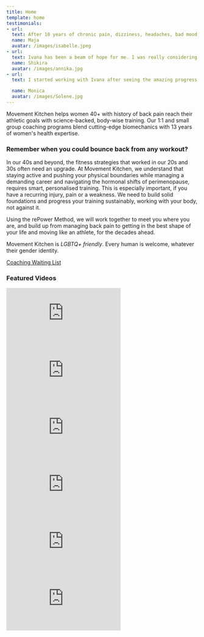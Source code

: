 ```yaml
---
title: Home
template: home
testimonials:
- url:
  text: After 10 years of chronic pain, dizziness, headaches, bad mood, money waisted on different doctors, therapies, exercises… I tried it all… I can finally live my life like a normal person. This experience helped me reconnect with my body, be pain free, learn how to move freely and maintain my wellbeing. In just 2 weeks all my symptoms were gone and I was able to trust my body again and rebuild my strength.
  name: Maja 
  avatar: /images/isabelle.jpeg
- url: 
  text: Ivana has been a beam of hope for me. I was really considering surgery. I'm so glad that I found her because through her coaching I have learnt so much about the feet and their connections through the legs and pelvic floor. Everything aligns. I've noticed such an improvement that I don't have to buy tops which are a size bigger to fit my belly. I also feel stronger and reconnected to my core, now I know how it works and my awareness is better.
  name: Shikira
  avatar: /images/annika.jpg
- url: 
  text: I started working with Ivana after seeing the amazing progress my husband has being experiencing with her. I initially sought help for my back pain, and I have been consistently impressed with the results over the past few months. Not only has my back pain improved, but I've also noticed a significant increase in my overall well-being.

  name: Monica
  avatar: /images/Solene.jpg
---
```

Movement Kitchen helps women 40+ with history of back pain reach their athletic goals with science-backed, body-wise training. Our 1:1 and small group coaching programs blend cutting-edge biomechanics with 13 years of women's health expertise.

### Remember when you could bounce back from any workout? 

In our 40s and beyond, the fitness strategies that worked in our 20s and 30s often need an upgrade. At Movement Kitchen, we understand that staying active and pushing your physical boundaries while managing a demanding career and navigating the hormonal shifts of perimenopause, requires smart, personalised training. This is especially important, if you have a recurring injury, pain or a weakness. We need to build solid foundations and progress your training sustainably, working with your body, not against it.

Using the rePower Method, we will work together to meet you where you are, and build up from managing back pain to getting in the best shape of your life and moving like an athlete, for the decades ahead.

Movement Kitchen is *LGBTQ+ friendly*. Every human is welcome, whatever their gender identity. 

<a class="big" href="https://forms.gle/FWP4U5y2kVyRzFYFA">Coaching Waiting List</a>  

### Featured Videos

<!-- markdownlint-capture -->
<!-- markdownlint-disable -->

<div class="vertical-video-container">
  <iframe src="https://www.youtube.com/embed/Rw-B9nljuzQ" title="Can I Lift Weights With History of Back Pain? #backpain #strengthen" frameborder="0" allow="accelerometer; autoplay; clipboard-write; encrypted-media; gyroscope; picture-in-picture" allowfullscreen></iframe>
</div>

<div class="vertical-video-container">
  <iframe src="https://www.youtube.com/embed/UK9krjvdGSo" title="Is Your Core Working Effectively While You Train? #backpain #core" frameborder="0" allow="accelerometer; autoplay; clipboard-write; encrypted-media; gyroscope; picture-in-picture" allowfullscreen></iframe>
</div>

<div class="vertical-video-container">
  <iframe src="https://www.youtube-nocookie.com/embed/DUDWQaMhrw0" title="How to Protect Your Lower Back When Bending Forward" frameborder="0" allow="accelerometer; autoplay; clipboard-write; encrypted-media; gyroscope; picture-in-picture" allowfullscreen></iframe>
</div>

<div class="vertical-video-container">
  <iframe src="https://www.youtube.com/embed/NLruM60WaLQ" title="Do you struggle with backache after exercise?" frameborder="0" allow="accelerometer; autoplay; clipboard-write; encrypted-media; gyroscope; picture-in-picture" allowfullscreen></iframe>
</div>

<div class="vertical-video-container">
  <iframe src="https://www.youtube.com/embed/G4R8uDcPvzM" title="Breathing Into The Ball" frameborder="0" allow="accelerometer; autoplay; clipboard-write; encrypted-media; gyroscope; picture-in-picture" allowfullscreen></iframe>
</div>

<div class="vertical-video-container">
  <iframe src="https://www.youtube-nocookie.com/embed/NHwnicgodVU" title="Lower Back Pain After Exercise? - Kickbacks Edition" frameborder="0" allow="accelerometer; autoplay; clipboard-write; encrypted-media; gyroscope; picture-in-picture" allowfullscreen></iframe>
</div>


<!-- markdownlint-restore -->